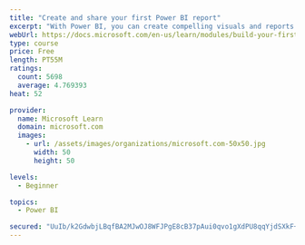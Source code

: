 ```yaml
---
title: "Create and share your first Power BI report"
excerpt: "With Power BI, you can create compelling visuals and reports. In this module, you learn how to use Power BI Desktop to connect to data, build visuals, and create a report that you can share with others in your organization. You then learn how to publish the report to the Power BI service, so that others can see your insights and benefit from your work."
webUrl: https://docs.microsoft.com/en-us/learn/modules/build-your-first-power-bi-report/
type: course
price: Free
length: PT55M
ratings:
  count: 5698
  average: 4.769393
heat: 52

provider:
  name: Microsoft Learn
  domain: microsoft.com
  images:
    - url: /assets/images/organizations/microsoft.com-50x50.jpg
      width: 50
      height: 50

levels:
  - Beginner

topics:
  - Power BI

secured: "UuIb/k2GdwbjLBqfBA2MJwOJ8WFJPgE8cB37pAui0qvo1gXdPU8qqYjdSXkF+q1hNeRDWecRjT+esfskhNY3mwowcdajV5JFzLfFQbbVMPCt6q2iYuIFxl9mHYlhVEf0FQn3UzgEq0az82h5jmLLg2MxH/ikoofHSPMtTs8FB1NdYKPbzpekufnquBpF81u+YuU87/h6LoBuqeb+rxYhKUu8i16AP7zWgRoIGSe9TcN90rPtnvh2uTA5ur9P5D3RnJZXbysUdaE49E8REWaE6L71X2Gw/OqoqqRfjh0ZywFcjArYOnPHCaMNa1Nyjmw+8Zs9CX1s/A4+5Zdz6tIGpaRuI/wILNy6Bw8Mq81qN1jkjooI5K/TUcnG+TkP0tsMBiVQziL/xXl5bRtbYZaeK9gpCjf+doG9wgdRdSA83LM=;crCoNRtDOBAO1Rx+qo9SLA=="
---
```


